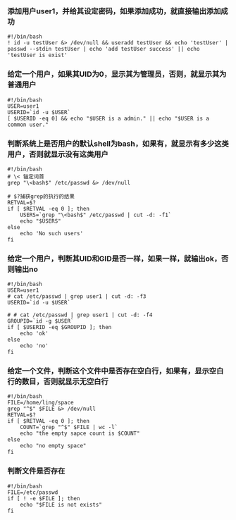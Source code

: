 
### 添加用户user1，并给其设定密码，如果添加成功，就直接输出添加成功

```shell
#!/bin/bash
! id -u testUser &> /dev/null && useradd testUser && echo 'testUser' | passwd --stdin testUser | echo 'add testUser success' || echo 'testUser is exist'
```

### 给定一个用户，如果其UID为0，显示其为管理员，否则，就显示其为普通用户

```shell
#!/bin/bash
USER=user1
USERID=`id -u $USER`
[ $USERID -eq 0] && echo "$USER is a admin." || echo "$USER is a common user."
```

### 判断系统上是否用户的默认shell为bash，如果有，就显示有多少这类用户，否则就显示没有这类用户

```shell
#!/bin/bash
# \< 锚定词首
grep "\<bash$" /etc/passwd &> /dev/null

# $?捕获grep的执行的结果
RETVAL=$?
if [ $RETVAL -eq 0 ]; then
    USERS=`grep "\<bash$" /etc/passwd | cut -d: -f1`
    echo "$USERS"
else
    echo 'No such users'
fi
```

### 给定一个用户，判断其UID和GID是否一样，如果一样，就输出ok，否则输出no
```shell
#!/bin/bash
USER=user1
# cat /etc/passwd | grep user1 | cut -d: -f3 
USERID=`id -u $USER`

# # cat /etc/passwd | grep user1 | cut -d: -f4
GROUPID=`id -g $USER`
if [ $USERID -eq $GROUPID ]; then
    echo 'ok'
else
    echo 'no'
fi
```

### 给定一个文件，判断这个文件中是否存在空白行，如果有，显示空白行的数目，否则就显示无空白行
```shell
#!/bin/bash
FILE=/home/ling/space
grep "^$" $FILE &> /dev/null
RETVAL=$?
if [ $RETVAL -eq 0 ]; then
    COUNT=`grep "^$" $FILE | wc -l`
    echo "the empty sapce count is $COUNT"
else
    echo "no empty space"
fi
```

### 判断文件是否存在
```shell
#!/bin/bash
FILE=/etc/passwd
if [ ! -e $FILE ]; then
    echo "$FILE is not exists"
fi
```
